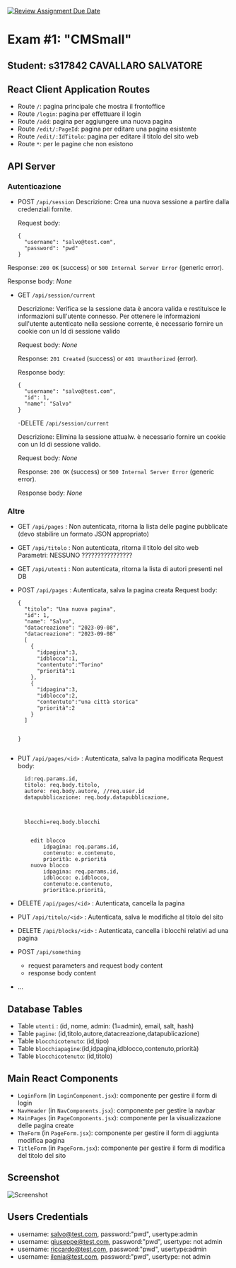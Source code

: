 [![Review Assignment Due Date](https://classroom.github.com/assets/deadline-readme-button-24ddc0f5d75046c5622901739e7c5dd533143b0c8e959d652212380cedb1ea36.svg)](https://classroom.github.com/a/suhcjUE-)
# Exam #1: "CMSmall"
## Student: s317842 CAVALLARO SALVATORE 

## React Client Application Routes

- Route `/`: pagina principale che mostra il frontoffice
- Route `/login`: pagina per effettuare il login
- Route `/add`: pagina per aggiungere una nuova pagina
- Route `/edit/:PageId`: pagina per editare una pagina esistente
- Route `/edit/:IdTitolo`: pagina per editare il titolo del sito web
- Route `*`: per le pagine che non esistono


## API Server

### Autenticazione

- POST `/api/session`
  Descrizione: Crea una nuova sessione a partire dalla credenziali fornite.

  Request body:
  ```
  {
    "username": "salvo@test.com",
    "password": "pwd"
  }
  ```

Response: `200 OK` (success) or `500 Internal Server Error` (generic error).

Response body: _None_

- GET `/api/session/current`

  Descrizione: Verifica se la sessione data è ancora valida e restituisce le informazioni sull'utente connesso. Per ottenere le informazioni sull'utente autenticato nella sessione corrente, è necessario fornire un cookie con un Id di sessione valido

  Request body: _None_ 

  Response: `201 Created` (success) or `401 Unauthorized` (error).

  Response body:
  ```
  {
    "username": "salvo@test.com",
    "id": 1,
    "name": "Salvo"
  }
  ```
  

  -DELETE `/api/session/current`

    Descrizione: Elimina la sessione attualw. è necessario fornire un cookie con un Id di sessione valido.

    Request body: _None_

    Response: `200 OK` (success) or `500 Internal Server Error` (generic error).

    Response body: _None_


### Altre 

 - GET `/api/pages` : Non autenticata, ritorna la lista delle pagine pubblicate
   (devo stabilire un formato JSON appropriato)

- GET `/api/titolo` : Non autenticata, ritorna il titolo del sito web    Parametri: NESSUNO ????????????????

- GET `/api/utenti` : Non autenticata, ritorna la lista di autori presenti nel DB

- POST `/api/pages` : Autenticata, salva la pagina creata 
 Request body:
  ```
  {
    "titolo": "Una nuova pagina",
    "id": 1,
    "name": "Salvo",
    "datacreazione": "2023-09-08",   
    "datacreazione": "2023-09-08"
    [
      {
        "idpagina":3,
        "idblocco":1,
        "contentuto":"Torino"
        "priorità":1
      },
      {
        "idpagina":3,
        "idblocco":2,
        "contentuto":"una città storica"
        "priorità":2
      }
    ]


  }
 
- PUT `/api/pages/<id>` : Autenticata, salva la pagina modificata
 Request body:
  ```
    id:req.params.id,
    titolo: req.body.titolo,
    autore: req.body.autore, //req.user.id
    datapubblicazione: req.body.datapubblicazione,



    blocchi=req.body.blocchi


      edit blocco
          idpagina: req.params.id,
          contenuto: e.contenuto,
          priorità: e.priorità
      nuovo blocco
          idpagina: req.params.id,
          idblocco: e.idblocco,
          contenuto:e.contenuto,
          priorità:e.priorità,
  ```

- DELETE `/api/pages/<id>` : Autenticata, cancella la pagina

- PUT `/api/titolo/<id>` : Autenticata, salva le modifiche al titolo del sito

- DELETE `/api/blocks/<id>` : Autenticata, cancella i blocchi relativi ad una pagina




- POST `/api/something`
  - request parameters and request body content
  - response body content
- ...

## Database Tables

- Table `utenti` : (id, nome, admin: (1=admin), email, salt, hash)
- Table `pagine`: (id,titolo,autore,datacreazione,datapublicazione)
- Table `blocchicotenuto`: (id,tipo)
- Table `blocchiapagine`:(id,idpagina,idblocco,contenuto,priorità)
- Table `blocchicotenuto`: (id,titolo)

## Main React Components

- `LoginForm` (in `LoginComponent.jsx`): componente per gestire il form di login
- `NavHeader` (in `NavComponents.jsx`): componente per gestire la navbar
- `MainPages` (in `PageComponents.jsx`): componente per la visualizzazione delle pagina create
- `TheForm` (in `PageForm.jsx`): componente per gestire il form di aggiunta modifica pagina
- `TitleForm` (in `PageForm.jsx`): componente per gestire il form di modifica del titolo del sito



## Screenshot

![Screenshot](./img/screenshot.jpg)

## Users Credentials

- username: salvo@test.com, password:"pwd", usertype:admin
- username: giuseppe@test.com, password:"pwd", usertype: not admin 
- username: riccardo@test.com, password:"pwd", usertype:admin
- username: ilenia@test.com, password:"pwd", usertype: not admin 




